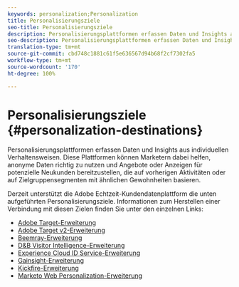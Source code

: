 ```yaml
---
keywords: personalization;Personalization
title: Personalisierungsziele
seo-title: Personalisierungsziele
description: Personalisierungsplattformen erfassen Daten und Insights aus individuellen Verhaltensweisen. Diese Plattformen können Marketern dabei helfen, anonyme Daten richtig zu nutzen und Angebote oder Anzeigen für potenzielle Neukunden bereitzustellen, die auf vorherigen Aktivitäten oder auf Zielgruppensegmenten mit ähnlichen Gewohnheiten basieren.
seo-description: Personalisierungsplattformen erfassen Daten und Insights aus individuellen Verhaltensweisen. Diese Plattformen können Marketern dabei helfen, anonyme Daten richtig zu nutzen und Angebote oder Anzeigen für potenzielle Neukunden bereitzustellen, die auf vorherigen Aktivitäten oder auf Zielgruppensegmenten mit ähnlichen Gewohnheiten basieren.
translation-type: tm+mt
source-git-commit: cbd748c1881c61f5e636567d94b68f2cf7302fa5
workflow-type: tm+mt
source-wordcount: '170'
ht-degree: 100%

---
```



# Personalisierungsziele {#personalization-destinations}

Personalisierungsplattformen erfassen Daten und Insights aus individuellen Verhaltensweisen. Diese Plattformen können Marketern dabei helfen, anonyme Daten richtig zu nutzen und Angebote oder Anzeigen für potenzielle Neukunden bereitzustellen, die auf vorherigen Aktivitäten oder auf Zielgruppensegmenten mit ähnlichen Gewohnheiten basieren.

Derzeit unterstützt die Adobe Echtzeit-Kundendatenplattform die unten aufgeführten Personalisierungsziele. Informationen zum Herstellen einer Verbindung mit diesen Zielen finden Sie unter den einzelnen Links:

* [Adobe Target-Erweiterung](/help/rtcdp/destinations/adobe-target-extension.md)
* [Adobe Target v2-Erweiterung](/help/rtcdp/destinations/adobe-target-v2-extension.md)
* [Beemray-Erweiterung](/help/rtcdp/destinations/beemray-extension.md)
* [D&amp;B Visitor Intelligence-Erweiterung](/help/rtcdp/destinations/dnb-extension.md)
* [Experience Cloud ID Service-Erweiterung](/help/rtcdp/destinations/adobe-ecid-extension.md)
* [Gainsight-Erweiterung](/help/rtcdp/destinations/gainsight-extension.md)
* [Kickfire-Erweiterung](/help/rtcdp/destinations/kickfire-extension.md)
* [Marketo Web Personalization-Erweiterung](marketo-web-personalization-extension.md)
